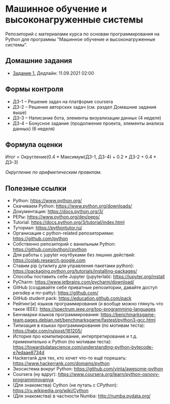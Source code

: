 # Машинное обучение и высоконагруженные системы

Репозиторий с материалами курса по основам программирования на Python для программы "Машинное обучение и высоконагруженные системы".

## Домашние задания

* [Задание 1.](https://github.com/PersDep/MLHL-python-fall-2021/blob/main/HW1-palindrome.ipynb) Дедлайн: 11.09.2021 02:00

## Формы контроля 

* ДЗ-1 – Решение задач на платформе coursera
* ДЗ-2 – Решение авторских задач (см. раздел Домашние задания выше)
* ДЗ-3 – Написание бота, элементы визуализации данных (4 неделя)
* ДЗ-4 – Бонусное задание (продолжение проекта, элементы анализа данных) (6 неделя)

## Формула оценки

Итог = Округление(0.4 * Максимум(ДЗ-1, ДЗ-4) + 0.2 * ДЗ-2 + 0.4 * ДЗ-3)

*Округление по арифметическим правилам.*

## Полезные ссылки

* Python: https://www.python.org/
* Скачиваем Python: https://www.python.org/downloads/
* Документация: https://docs.python.org/3/
* PEPы: https://www.python.org/dev/peps/
* Tutorial: https://docs.python.org/3/tutorial/index.html
* Туториал: https://pythontutor.ru/
* Организация с python-related репозиториями: https://github.com/python
* Собственно репозиторий с ванильным Python: https://github.com/python/cpython
* Для работы с jupyter ноутбуками без лишних действий: https://colab.research.google.com
* Ставим pip (утилиту для управления пакетами python): https://packaging.python.org/tutorials/installing-packages/
* Способы поставить себе Jupyter (jupyterlab): https://jupyter.org/install
* PyCharm: https://www.jetbrains.com/pycharm/download/
* GitHub (создавайте себе приватные репозитории, давайте доступ persdep и mr-patty): https://github.com/
* GitHub student pack: https://education.github.com/pack
* Рейтинг(и) языков программирования (и вообще можно глянуть что такое IEEE): https://spectrum.ieee.org/top-programming-languages
* Бенчмарки языков программирования: https://benchmarksgame-team.pages.debian.net/benchmarksgame/fastest/python3-gcc.html
* Типизация в языках программирования (по мотивам теста): https://habr.com/ru/post/161205/
* История про компилирование, интерпретирование и т.д. применительно к Python (по мотивам теста): https://towardsdatascience.com/understanding-python-bytecode-e7edaae8734d
* Hackerrank для тех, кто хочет что-то ещё порешать: https://www.hackerrank.com/domains/python
* Экосистема вокруг Python: https://github.com/vinta/awesome-python
* Coursera (ну вдруг): https://www.coursera.org/learn/python-osnovy-programmirovaniya
* (Для знакомства) Cython (не путать с CPython): https://ru.wikipedia.org/wiki/Cython
* (Для знакомства) в частности Numba: http://numba.pydata.org/



